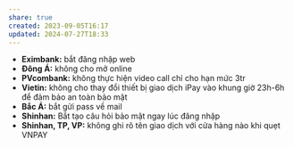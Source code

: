 ```yaml
---
share: true
created: 2023-09-05T16:17
updated: 2024-07-27T18:33
---
```

- **Eximbank:** bắt đăng nhập web
- **Đông Á:** không cho mở online
- **PVcombank:** không thực hiện video call chỉ cho hạn mức 3tr
- **Vietin:** không cho thay đổi thiết bị giao dịch iPay vào khung giờ 23h-6h để đảm bảo an toàn bảo mật
- **Bắc Á:** bắt gửi pass về mail
- **Shinhan:** Bắt tạo câu hỏi bảo mật ngay lúc đăng nhập
- **Shinhan, TP, VP:** không ghi rõ tên giao dịch với cửa hàng nào khi quẹt VNPAY

